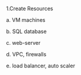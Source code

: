 1.Create Resources
  
  a. VM machines
  
  b. SQL database
  
  c. web-server 
  
  d. VPC, firewalls 
  
  e. load balancer, auto scaler
